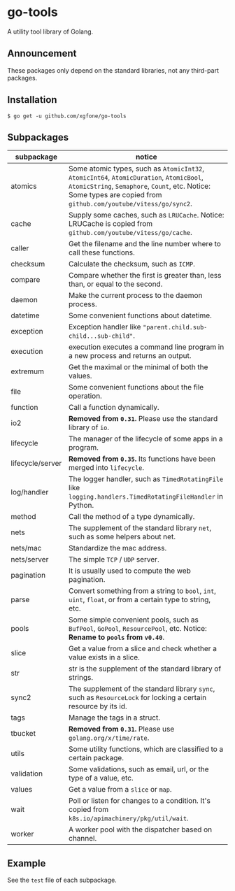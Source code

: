 # go-tools
A utility tool library of Golang.

## Announcement
These packages only depend on the standard libraries, not any third-part packages.

## Installation
```shell
$ go get -u github.com/xgfone/go-tools
```

## Subpackages

subpackage   |   notice
-------------|-----------
atomics      | Some atomic types, such as `AtomicInt32`, `AtomicInt64`, `AtomicDuration`, `AtomicBool`, `AtomicString`, `Semaphore`, `Count`, etc. Notice: Some types are copied from `github.com/youtube/vitess/go/sync2`.
cache        | Supply some caches, such as `LRUCache`. Notice: LRUCache is copied from `github.com/youtube/vitess/go/cache`.
caller       | Get the filename and the line number where to call these functions.
checksum     | Calculate the checksum, such as `ICMP`.
compare      | Compare whether the first is greater than, less than, or equal to the second.
daemon       | Make the current process to the daemon process.
datetime     | Some convenient functions about datetime.
exception    | Exception handler like `"parent.child.sub-child...sub-child"`.
execution    | execution executes a command line program in a new process and returns an output.
extremum     | Get the maximal or the minimal of both the values.
file         | Some convenient functions about the file operation.
function     | Call a function dynamically.
io2          | **Removed from `0.31`.** Please use the standard library of `io`.
lifecycle    | The manager of the lifecycle of some apps in a program.
lifecycle/server | **Removed from `0.35`.** Its functions have been merged into `lifecycle`.
log/handler  | The logger handler, such as `TimedRotatingFile` like `logging.handlers.TimedRotatingFileHandler` in Python.
method       | Call the method of a type dynamically.
nets         | The supplement of the standard library `net`, such as some helpers about net.
nets/mac     | Standardize the mac address.
nets/server  | The simple `TCP` / `UDP` server.
pagination   | It is usually used to compute the web pagination.
parse        | Convert something from a string to `bool`, `int`, `uint`, `float`, or from a certain type to string, etc.
pools        | Some simple convenient pools, such as `BufPool`, `GoPool`, `ResourcePool`, etc. Notice: **Rename to `pools` from `v0.40`**.
slice        | Get a value from a slice and check whether a value exists in a slice.
str          | str is the supplement of the standard library of strings.
sync2        | The supplement of the standard library `sync`, such as `ResourceLock` for locking a certain resource by its id.
tags         | Manage the tags in a struct.
tbucket      | **Removed from `0.31`.** Please use `golang.org/x/time/rate`.
utils        | Some utility functions, which are classified to a certain package.
validation   | Some validations, such as email, url, or the type of a value, etc.
values       | Get a value from a `slice` or `map`.
wait         | Poll or listen for changes to a condition. It's copied from `k8s.io/apimachinery/pkg/util/wait`.
worker       | A worker pool with the dispatcher based on channel.

## Example
See the `test` file of each subpackage.
